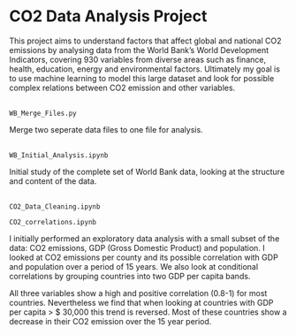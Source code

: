 # CO2 Data Analysis Project

This project aims to understand factors that affect global and national CO2 emissions by analysing data from the World
Bank’s World Development Indicators, covering 930 variables from diverse areas such as finance,
health, education, energy and environmental factors. Ultimately my goal is to use machine learning
to model this large dataset and look for possible complex relations between CO2 emission and other
variables. 
<br>
<br>

```
WB_Merge_Files.py
```
Merge two seperate data files to one file for analysis.
<br>
<br>

```
WB_Initial_Analysis.ipynb
```
Initial study of the complete set of World Bank data, looking at the structure and content of the data.
<br>
<br>
```
CO2_Data_Cleaning.ipynb
```

```
CO2_correlations.ipynb
```


I initially performed an exploratory data analysis with a small subset of the data:
CO2 emissions, GDP (Gross Domestic Product) and population. I looked at CO2 emissions per
county and its possible correlation with GDP and population over a period of 15 years. We also look
at conditional correlations by grouping countries into two GDP per capita bands. 

All three variables show a high and positive correlation (0.8-1) for most countries. Nevertheless we find that when looking
at countries with GDP per capita > $ 30,000 this trend is reversed. Most of these countries show a
decrease in their CO2 emission over the 15 year period.

